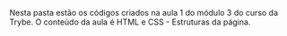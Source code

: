 Nesta pasta estão os códigos criados na aula 1 do módulo 3 do curso da Trybe. O conteúdo da aula é HTML e CSS - Estruturas da página.
